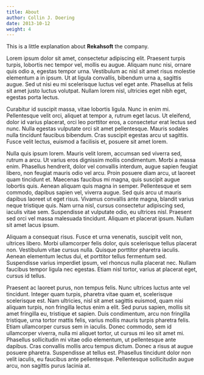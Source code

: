```yaml
---
title: About
author: Collin J. Doering
date: 2013-10-12
weight: 4
---
```


This is a little explanation about **Rekahsoft** the company.

Lorem ipsum dolor sit amet, consectetur adipiscing elit. Praesent turpis turpis, lobortis nec tempor vel, mollis eu augue. Aliquam nunc nisi, ornare quis odio a, egestas tempor urna. Vestibulum ac nisl sit amet risus molestie elementum a in ipsum. Ut at ligula convallis, bibendum urna a, sagittis augue. Sed ut nisi eu mi scelerisque luctus vel eget ante. Phasellus at felis sit amet justo luctus volutpat. Nullam lorem nisl, ultricies eget nibh eget, egestas porta lectus.

Curabitur id suscipit massa, vitae lobortis ligula. Nunc in enim mi. Pellentesque velit orci, aliquet at tempor a, rutrum eget lacus. Ut eleifend, dolor id varius placerat, orci leo porttitor eros, a consectetur erat lectus sed nunc. Nulla egestas vulputate orci sit amet pellentesque. Mauris sodales nulla tincidunt faucibus bibendum. Cras suscipit egestas arcu ut sagittis. Fusce velit lectus, euismod a facilisis et, posuere sit amet lorem.

Nulla quis ipsum lorem. Mauris velit lorem, accumsan sed viverra sed, rutrum a arcu. Ut varius eros dignissim mollis condimentum. Morbi a massa enim. Phasellus hendrerit, dolor vel convallis interdum, augue sapien feugiat libero, non feugiat mauris odio vel arcu. Proin posuere diam arcu, ut laoreet quam tincidunt et. Maecenas faucibus mi magna, quis suscipit augue lobortis quis. Aenean aliquam quis magna in semper. Pellentesque et sem commodo, dapibus sapien vel, viverra augue. Sed quis arcu ut mauris dapibus laoreet ut eget risus. Vivamus convallis ante magna, blandit varius neque tristique quis. Nam urna nisl, cursus consectetur adipiscing sed, iaculis vitae sem. Suspendisse at vulputate odio, eu ultrices nisl. Praesent sed orci vel massa malesuada tincidunt. Aliquam et placerat ipsum. Nullam sit amet lacus ipsum.

Aliquam a consequat risus. Fusce et urna venenatis, suscipit velit non, ultrices libero. Morbi ullamcorper felis dolor, quis scelerisque tellus placerat non. Vestibulum vitae cursus nulla. Quisque porttitor pharetra iaculis. Aenean elementum lectus dui, et porttitor tellus fermentum sed. Suspendisse varius imperdiet ipsum, vel rhoncus nulla placerat nec. Nullam faucibus tempor ligula nec egestas. Etiam nisl tortor, varius at placerat eget, cursus id tellus.

Praesent ac laoreet purus, non tempus felis. Nunc ultrices luctus ante vel tincidunt. Integer quam turpis, pharetra vitae quam et, scelerisque scelerisque est. Nam ultricies, nisl sit amet sagittis euismod, quam nisi aliquam turpis, non fringilla lectus enim a elit. Sed purus sapien, mollis sit amet fringilla eu, tristique et sapien. Duis condimentum, arcu non fringilla tristique, urna tortor mattis felis, varius mollis mauris turpis pharetra felis. Etiam ullamcorper cursus sem in iaculis. Donec commodo, sem id ullamcorper viverra, nulla mi aliquet tortor, ut cursus mi leo sit amet mi. Phasellus sollicitudin mi vitae odio elementum, ut pellentesque ante dapibus. Cras convallis mollis arcu tempus dictum. Donec a risus at augue posuere pharetra. Suspendisse at tellus est. Phasellus tincidunt dolor non velit iaculis, eu faucibus ante pellentesque. Pellentesque sollicitudin augue arcu, non sagittis purus lacinia at. 
